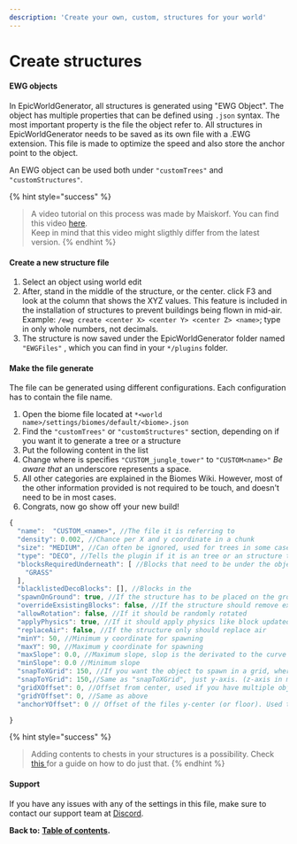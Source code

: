 ```yaml
---
description: 'Create your own, custom, structures for your world'
---
```


# Create structures

#### EWG objects

In EpicWorldGenerator, all structures is generated using "EWG Object". The object has multiple properties that can be defined using `.json` syntax. The most important property is the file the object refer to. All structures in EpicWorldGenerator needs to be saved as its own file with a .EWG extension. This file is made to optimize the speed and also store the anchor point to the object.

An EWG object can be used both under `"customTrees"` and `"customStructures"`.

{% hint style="success" %}
> A video tutorial on this process was made by Maiskorf. You can find this video [here](https://www.youtube.com/watch?v=q1sa6oVrN8Q&feature=youtu.be).  
> Keep in mind that this video might sligthly differ from the latest version.
{% endhint %}

#### Create a new structure file

1. Select an object using world edit
2. After, stand in the middle of the structure, or the center. click F3 and look at the column that shows the XYZ values. This feature is included in the installation of structures to prevent buildings being flown in mid-air.  Example: `/ewg create <center X> <center Y> <center Z> <name>`; type in only whole numbers, not decimals. 
3. The structure is now saved under the EpicWorldGenerator folder named `"EWGFiles"` , which you can find in your `*/plugins` folder.

#### Make the file generate

The file can be generated using different configurations. Each configuration has to contain the file name.

1. Open the biome file located at `*<world name>/settings/biomes/default/<biome>.json`
2. Find the `"customTrees"` or `"customStructures"` section, depending on if you want it to generate a tree or a structure
3. Put the following content in the list
4. Change where is specifies `"CUSTOM_jungle_tower"` to `"CUSTOM<name>"` _Be aware that_ an underscore represents a space.
5. All other categories are explained in the Biomes Wiki. However, most of the other information provided is not required to be touch, and doesn't need to be in most cases.
6. Congrats, now go show off your new build!

```javascript
{
  "name":  "CUSTOM_<name>", //The file it is referring to
  "density": 0.002, //Chance per X and y coordinate in a chunk
  "size": "MEDIUM", //Can often be ignored, used for trees in some cases
  "type": "DECO", //Tells the plugin if it is an tree or an structure that is a bit bigger
  "blocksRequiredUnderneath": [ //Blocks that need to be under the object to spawn
    "GRASS"
  ],
  "blacklistedDecoBlocks": [], //Blocks in the 
  "spawnOnGround": true, //If the structure has to be placed on the ground
  "overrideExsistingBlocks": false, //If the structure should remove exsisting blocks in the terrain
  "allowRotation": false, //If it should be randomly rotated
  "applyPhysics": true, //If it should apply physics like block updated under creation
  "replaceAir": false, //If the structure only should replace air
  "minY": 50, //Minimum y coordinate for spawning
  "maxY": 90, //Maximum y coordinate for spawning
  "maxSlope": 0.0, //Maximum slope, slop is the derivated to the curve of the terrain
  "minSlope": 0.0 //Minimum slope
  "snapToXGrid": 150, //If you want the object to spawn in a grid, where in this case it is 150 blocks between the objects at the x-axis. You can disable it by setting the number to -1. If you have it enabled, keep in mind to increase the density option.
  "snapToYGrid": 150,//Same as "snapToXGrid", just y-axis. (z-axis in minecraft)
  "gridXOffset": 0, //Offset from center, used if you have multiple objects with the same grid size to prevent them from spawning at the same places
  "gridYOffset": 0, //Same as above
  "anchorYOffset": 0 // Offset of the files y-center (or floor). Used to lift the object up or down. Positive numbers will lift the object up.

}
```

{% hint style="success" %}
> Adding contents to chests in your structures is a possibility. Check [this ](https://docs.dynamic-bytes.com/beginner/world-configuration/biome-settings/customise-chests)for a guide on how to do just that.
{% endhint %}

#### Support

If you have any issues with any of the settings in this file, make sure to contact our support team at [Discord](https://discord.gg/Jq3ecb3).

**Back to:** [**Table of contents**](https://docs.dynamic-bytes.com/table-of-contents)**.**

